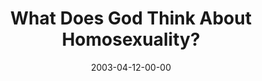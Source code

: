 ---
layout: message
category: message
series: "Go Ahead and Ask"
title: "What Does God Think About Homosexuality?"
date: 2003-04-12-00-00
message_id: 228
audio: "http://s3.amazonaws.com/crossroads-media/media/legacy/mp3/GoAheadAndAsk_04-13-03_Homosexuality_Msg.mp3"
audio-duration: "39:35"
explicit: "N"
---